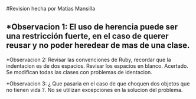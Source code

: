#Revision hecha por Matias Mansilla


<h2>*Observacion 1: El uso de herencia puede ser una restricción fuerte, en el caso de querer reusar y no poder heredear de mas de una clase.</h2>

*Observacion 2: Revisar las convenciones de Ruby, recordar que la indentacion es de dos espacios. Revisar los espacios en blanco.
Acertado. Se modifican todas las clases con problemas de identacion.

*Observacion 3: ¿ Que pasaria en el caso de que choquen dos objetos que no tienen vida ?. No se utilizan excepciones en la solucion del problema.


